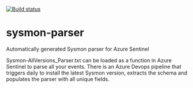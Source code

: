 [![Build status](https://dev.azure.com/olafhartong/Sysmon-parser/_apis/build/status/Sysmon-parser-CI)](https://dev.azure.com/olafhartong/Sysmon-parser/_build/latest?definitionId=11)

# sysmon-parser
Automatically generated Sysmon parser for Azure Sentinel

Sysmon-AllVersions_Parser.txt can be loaded as a function in Azure Sentinel to parse all your events.
There is an Azure Devops pipeline that triggers daily to install the latest Sysmon version, extracts the schema and populates the parser with all unique fields.
